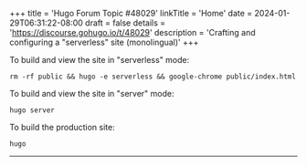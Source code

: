 +++
title = 'Hugo Forum Topic #48029'
linkTitle = 'Home'
date = 2024-01-29T06:31:22-08:00
draft = false
details = 'https://discourse.gohugo.io/t/48029'
description = 'Crafting and configuring a "serverless" site (monolingual)'
+++

To build and view the site in "serverless" mode:

```text
rm -rf public && hugo -e serverless && google-chrome public/index.html 
```

To build and view the site in "server" mode:

```text
hugo server
```

To build the production site:

```text
hugo
```

---
